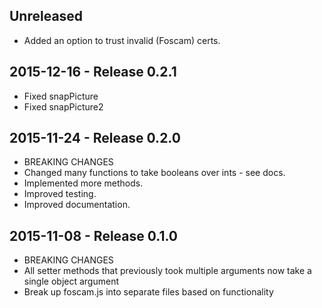 Unreleased
--------------------------
* Added an option to trust invalid (Foscam) certs.

2015-12-16 - Release 0.2.1
--------------------------
* Fixed snapPicture
* Fixed snapPicture2

2015-11-24 - Release 0.2.0
--------------------------
* BREAKING CHANGES
* Changed many functions to take booleans over ints - see docs.
* Implemented more methods.
* Improved testing.
* Improved documentation.

2015-11-08 - Release 0.1.0
--------------------------
* BREAKING CHANGES
* All setter methods that previously took multiple arguments now take a single object argument
* Break up foscam.js into separate files based on functionality

